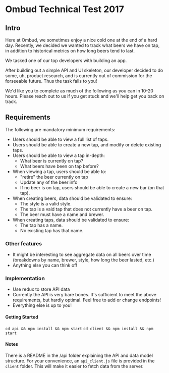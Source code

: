 # Ombud Technical Test 2017

## Intro

Here at Ombud, we sometimes enjoy a nice cold one at the end of a hard day. Recently, we decided we wanted to track what beers we have on tap, in addition to historical metrics on how long beers tend to last.

We tasked one of our top developers with building an app.

After building out a simple API and UI skeleton, our developer decided to do some, uh, product research, and is currently out of commission for the forseeable future. Thus the task falls to you!

We'd like you to complete as much of the following as you can in 10-20 hours. Please reach out to us if you get stuck and we'll help get you back on track.

## Requirements

The following are mandatory minimum requirements:

* Users should be able to view a full list of taps.
* Users should be able to create a new tap, and modify or delete existing taps.
* Users should be able to view a tap in-depth:
  - What beer is currently on tap?
  - What beers have been on tap before?
* When viewing a tap, users should be able to:
  - "retire" the beer currently on tap
  - Update any of the beer info
  - If no beer is on tap, users should be able to create a new bar (on that tap).
* When creating beers, data should be validated to ensure:
  - The style is a valid style.
  - The tap is a vaid tap that does not currently have a beer on tap.
  - The beer must have a name and brewer.
* When creating taps, data should be validated to ensure:
  - The tap has a name.
  - No existing tap has that name.


### Other features
* It might be interesting to see aggregate data on all beers over time (breakdowns by name, brewer, style, how long the beer lasted, etc.) 
* Anything else you can think of!


### Implementation
* Use redux to store API data
* Currently the API is very bare bones. It's sufficient to meet the above requirements, but hardly optimal. Feel free to add or change endpoints!
* Everything else is up to you!


#### Getting Started
`cd api && npm install && npm start`
`cd client && npm install && npm start`

#### Notes
There is a README in the /api folder explaining the API and data model structure.
For your convenience, an `api_client.js` file is provided in the `client` folder. This will make it easier to fetch data from the server.




